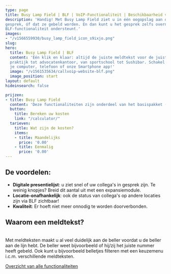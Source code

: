 ```yaml
---
type: page
title: Busy Lamp Field | BLF | VoIP-Functionaliteit | Beschikbaarheid van collega's
description: 'Handig! Met Busy Lamp Field ziet u in één oogopslag aan de lampjes op uw toestel of uw collega''s beschikbaar zijn, in
gesprek, óf dat ze gebeld worden. En dan kunt u het gesprek zelfs overnemen. NB: wel belangrijk dat uw VoIP-toestel de 
BLF-functionaliteit ondersteunt.'
images:
- "/v1566559930/busy_lamp_field_icon_s9ixjo.png"
slug: 
hero:
  title: Busy Lamp Field | BLF
  content: 'Eén klik en klaar: altijd de juiste meldtekst voor de juiste begroeting van jouw klant. Handig voor iedereen; van medische
  praktijk tot advocatenkantoor, van sportschool tot Sushibar. Schakel jouw teksten of andere acties automatisch of handmatig in, vanaf 
  je computer, telefoon of onze Smartphone app!'
  image: "/v1561535634/callvoip-website-blf.png"
  image_position: start
layout: default
hideinsearch: false

prijzen:
- title: Busy Lamp Field
  content: 'Deze functionaliteiten zijn onderdeel van het basispakket (waar u €7,50 excl. BTW voor betaalt).'
  button:
    title: Bereken uw kosten
    link: "/calculator/"
  tarieven:
    title: Wat zijn de kosten?
    items:
    - title: Maandelijks
      price: '0.00'
    - title: Eenmalig
      price: '0.00'
---
```

## De voordelen:
* **Digitale presentielijst**: u ziet snel of uw collega's in gesprek zijn. Te weinig knopjes? Breid dit aantal uit met een expansiemodule.
* **Locatie-onafhankelijk**: ook de status van collega's op andere locaties zijn via BLF zichtbaar!
* **Kwaliteit**: Er hoeft niet meer onnodig te worden doorverbonden.

## Waarom een meldtekst?
</br>
Met meldteksten maakt u al veel duidelijk aan de beller voordat u de beller aan de lijn hebt. De beller weet bijvoorbeeld of hij/zij het juiste nummer heeft gebeld. Ook kunt u bijvoorbeeld belletjes filteren met een keuzemenu i.c.m. verschillende meldteksten.

<a href="/telefonie/functionaliteiten/" class="button">Overzicht van alle functionaliteiten</a>
